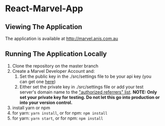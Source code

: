 # React-Marvel-App

## Viewing The Application
The application is available at <http://marvel.anis.com.au>

## Running The Application Locally
1. Clone the repository on the master branch
2. Create a Marvel Developer Account and:
	1. Set the public key in the ./src/settings file to be your api key (you can get one [here](https://developer.marvel.com/account))
	2. Either set the private key in ./src/settings file or add your test server's domain name to the ["authorized referrers" list](https://developer.marvel.com/account). 
	**NOTE: Only set your private key for testing. Do not let this go into production or into your version control.**
3. install yarn or npm
4. for yarn: ```yarn install```, or for npm: ```npm install```
5. for yarn: ```yarn start```, or for npm: ```npm install```
